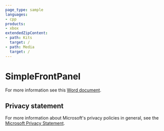 ```yaml
---
page_type: sample
languages:
- cpp
products:
- xbox
extendedZipContent:
- path: Kits
  target: /
- path: Media
  target: /
---
```


# SimpleFrontPanel

For more information see this [Word document](https://github.com/microsoft/Xbox-GDK-Samples/blob/main/Samples/System/SimpleFrontPanel/Readme.docx).

## Privacy statement

For more information about Microsoft's privacy policies in general, see the [Microsoft Privacy Statement](https://privacy.microsoft.com/privacystatement/).

